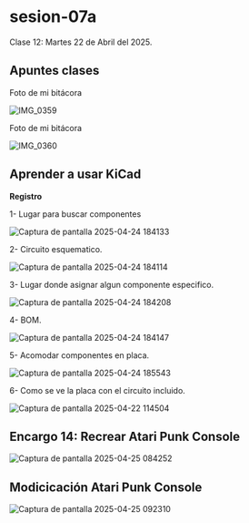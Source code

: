 # sesion-07a
Clase 12: Martes 22 de Abril del 2025.

## Apuntes clases 

Foto de mi bitácora

![IMG_0359](https://github.com/user-attachments/assets/9d9a47cf-69ce-4074-a75f-59515760c920)

Foto de mi bitácora

![IMG_0360](https://github.com/user-attachments/assets/c11bd64e-b42c-49f2-8cc5-048aa7d4819e)

## Aprender a usar KiCad 

**Registro**

1- Lugar para buscar componentes

![Captura de pantalla 2025-04-24 184133](https://github.com/user-attachments/assets/42527e9c-872d-411c-96f8-3e5833c8086d)

2- Circuito esquematico.

![Captura de pantalla 2025-04-24 184114](https://github.com/user-attachments/assets/fab844fe-317b-460b-988b-8f5766a3122f)

3- Lugar donde asignar algun componente especifico.

![Captura de pantalla 2025-04-24 184208](https://github.com/user-attachments/assets/702ab496-69b9-4713-ae80-c6f6e93232a2)

4- BOM.

![Captura de pantalla 2025-04-24 184147](https://github.com/user-attachments/assets/bae51486-6138-4bad-85c2-e23763545bf1)

5- Acomodar componentes en placa.

![Captura de pantalla 2025-04-24 185543](https://github.com/user-attachments/assets/b0d48e2b-b156-4130-a95e-bd7a95bb479d)


6- Como se ve la placa con el circuito incluido.

![Captura de pantalla 2025-04-22 114504](https://github.com/user-attachments/assets/718d3af3-f490-4421-8cb9-8d18b53bf623)


## Encargo 14: Recrear Atari Punk Console

![Captura de pantalla 2025-04-25 084252](https://github.com/user-attachments/assets/de415c95-b6ba-4e79-bd7c-2c036ccc5114)

## Modicicación Atari Punk Console

![Captura de pantalla 2025-04-25 092310](https://github.com/user-attachments/assets/605c05a2-bd4e-496e-98c0-d338231a5643)

